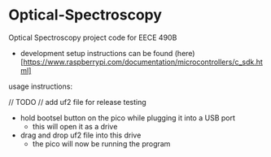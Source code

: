 # Optical-Spectroscopy
Optical Spectroscopy project code for EECE 490B

* development setup instructions can be found (here)[https://www.raspberrypi.com/documentation/microcontrollers/c_sdk.html]

usage instructions:

// TODO
// add uf2 file for release testing

* hold bootsel button on the pico while plugging it into a USB port
	* this will open it as a drive
* drag and drop uf2 file into this drive
	* the pico will now be running the program
